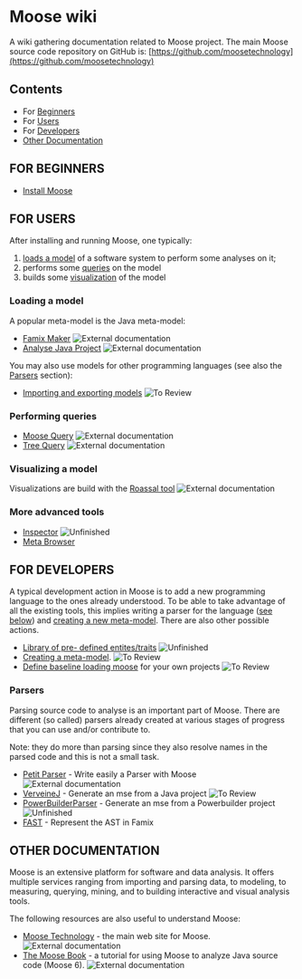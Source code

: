 # Moose wiki  <!-- omit in toc -->

A wiki gathering documentation related to Moose project.
The main Moose source code repository on GitHub is: [https://github.com/moosetechnology](https://github.com/moosetechnology)

## Contents  <!-- omit in toc -->

- For [Beginners](#For-Beginners)
- For [Users](#For-Users)
- For [Developers](#For-Developers)
- [Other Documentation](#Other-Documentation)

## FOR BEGINNERS

- [Install Moose](Beginners/InstallMoose.md)

## FOR USERS

After installing and running Moose, one typically:
1. [loads a model](#loading-a-model) of a software system to perform some analyses on it;
1. performs some [queries](#performing-queries) on the model
1. builds some [visualization](#visualizing-a-model) of the model

### Loading a model

A popular meta-model is the Java meta-model:
- [Famix Maker](https://github.com/moosetechnology/Moose-Easy)
  ![External documentation](https://img.shields.io/badge/-External%20Documentation-blue)
- [Analyse Java Project](https://fuhrmanator.github.io/2019/07/29/AnalyzingJavaWithMoose.html)
  ![External documentation](https://img.shields.io/badge/-External%20Documentation-blue)

You may also use models for other programming languages (see also the [Parsers](#Parsers) section):
- [Importing and exporting models](Users/ImportingAndExportingModels.md)
  ![To Review](https://img.shields.io/badge/Progress-ToReview-purple)

### Performing queries

- [Moose Query](https://moosequery.ferlicot.fr/)
  ![External documentation](https://img.shields.io/badge/-External%20Documentation-blue)
- [Tree Query](https://github.com/juliendelplanque/TreeQuery)
  ![External documentation](https://img.shields.io/badge/-External%20Documentation-blue)

### Visualizing a model

Visualizations are build with the [Roassal tool](https://github.com/ObjectProfile/Roassal3.git)
  ![External documentation](https://img.shields.io/badge/-External%20Documentation-blue)

### More advanced tools

- [Inspector](Users/inspector/inspector.md) ![Unfinished](https://img.shields.io/badge/Progress-Unfinished-yellow)
- [Meta Browser](Users/metaBrowser.md)


## FOR DEVELOPERS

A typical development action in Moose is to add a new programming language to the ones already understood.
To be able to take advantage of all the existing tools, this implies writing a parser for the language ([see below](#Parsers)) and [creating a new meta-model](Developers/CreateNewMetamodel.md).
There are also other possible actions.

- [Library of pre- defined entites/traits](Developers/predefinedEntities.md)
  ![Unfinished](https://img.shields.io/badge/Progress-Unfinished-yellow)
- [Creating a meta-model](Developers/CreateNewMetamodel.md).
  ![To Review](https://img.shields.io/badge/Progress-ToReview-purple)
- [Define baseline loading moose](Developers/DefineBaselineLoadingMoose.md) for your own projects
  ![To Review](https://img.shields.io/badge/Progress-ToReview-purple)

### Parsers

Parsing source code to analyse is an important part of Moose.
There are different (so called) parsers already created at various stages of progress that you can use and/or contribute to.

Note: they do more than parsing since they also resolve names in the parsed code and this is not a small task.

- [Petit Parser](https://github.com/moosetechnology/PetitParser) - Write easily a Parser with Moose 
  ![External documentation](https://img.shields.io/badge/-External%20Documentation-blue)
- [VerveineJ](Developers/Parsers/VerveineJ.md) - Generate an mse from a Java project
  ![To Review](https://img.shields.io/badge/Progress-ToReview-purple)
- [PowerBuilderParser](Developers/Parsers/PowerBuilderParser.md) - Generate an mse from a Powerbuilder project
  ![Unfinished](https://img.shields.io/badge/Progress-Unfinished-yellow)
- [FAST](Developers/Parsers/FAST.md) - Represent the AST in Famix

## OTHER DOCUMENTATION

Moose is an extensive platform for software and data analysis.
It offers multiple services ranging from importing and parsing data, to modeling, to measuring, querying, mining, and to building interactive and visual analysis tools. 

The following resources are also useful to understand Moose:

- [Moose Technology](http://moosetechnology.org/) - the main web site for Moose.
  ![External documentation](https://img.shields.io/badge/-External%20Documentation-blue)
- [The Moose Book](http://themoosebook.org/) - a tutorial for using Moose to analyze Java source code (Moose 6).
  ![External documentation](https://img.shields.io/badge/-External%20Documentation-blue)
